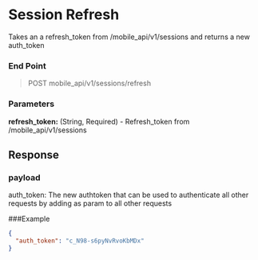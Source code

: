 # Session Refresh

Takes an a refresh_token from /mobile_api/v1/sessions and returns a new auth_token 


### End Point
 > POST mobile_api/v1/sessions/refresh

### Parameters

**refresh_token:** (String, Required) - Refresh_token from /mobile_api/v1/sessions 


## Response

### payload
auth_token: The new authtoken that can be used to authenticate all other requests by adding  as param to all other requests

###Example
```json
{
  "auth_token": "c_N98-s6pyNvRvoKbMDx"
}
```
